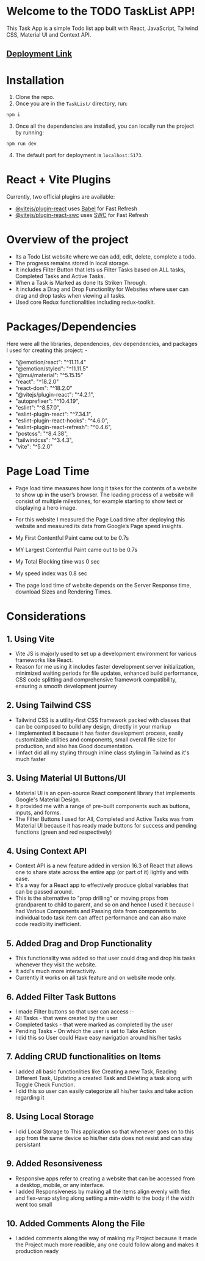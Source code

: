 # Welcome to the TODO TaskList APP!

This Task App is a simple Todo list app built with React, JavaScript, Tailwind CSS, Material UI and Context API.

## [Deployment Link](https://task-list-psi-liard.vercel.app/)

# Installation

1. Clone the repo.
2. Once you are in the `TaskList/` directory, run:

```
npm i
```

3. Once all the dependencies are installed, you can locally run the project by running:

```
npm run dev
```

4. The default port for deployment is `localhost:5173`.

# React + Vite Plugins

Currently, two official plugins are available:

- [@vitejs/plugin-react](https://github.com/vitejs/vite-plugin-react/blob/main/packages/plugin-react/README.md) uses [Babel](https://babeljs.io/) for Fast Refresh
- [@vitejs/plugin-react-swc](https://github.com/vitejs/vite-plugin-react-swc) uses [SWC](https://swc.rs/) for Fast Refresh

# Overview of the project

- Its a Todo List website where we can add, edit, delete, complete a todo.
- The progress remains stored in local storage.
- It includes Filter Button that lets us Filter Tasks based on ALL tasks, Completed Tasks and Active Tasks.
- When a Task is Marked as done Its Striken Through.
- It includes a Drag and Drop Functionlity for Websites where user can drag and drop tasks when viewing all tasks.
- Used core Redux functionalities including redux-toolkit.

# Packages/Dependencies

Here were all the libraries, dependencies, dev dependencies, and packages I used for creating this project: -

- "@emotion/react": "^11.11.4"
- "@emotion/styled": "^11.11.5"
- "@mui/material": "^5.15.15"
- "react": "^18.2.0"
- "react-dom": "^18.2.0"
- "@vitejs/plugin-react": "^4.2.1",
- "autoprefixer": "^10.4.19",
- "eslint": "^8.57.0",
- "eslint-plugin-react": "^7.34.1",
- "eslint-plugin-react-hooks": "^4.6.0",
- "eslint-plugin-react-refresh": "^0.4.6",
- "postcss": "^8.4.38",
- "tailwindcss": "^3.4.3",
- "vite": "^5.2.0"

# Page Load Time

- Page load time measures how long it takes for the contents of a website to show up in the user’s browser. The loading process of a website will consist of multiple milestones, for example starting to show text or displaying a hero image.

- For this website I measured the Page Load time after deploying this website and measured its data from Google’s Page speed insights.
- My First Contentful Paint came out to be 0.7s
- MY Largest Contentful Paint came out to be 0.7s
- My Total Blocking time was 0 sec
- My speed index was 0.8 sec

- The page load time of website depends on the Server Response time, download Sizes and Rendering Times.

# Considerations

## 1. Using Vite 

- Vite JS is majorly used to set up a development environment for various frameworks like React.
- Reason for me using it includes faster development server initialization, minimized waiting periods for file updates, enhanced build performance, CSS code splitting and comprehensive framework compatibility, ensuring a smooth development journey

## 2. Using Tailwind CSS

- Tailwind CSS is a utility-first CSS framework packed with classes that can be composed to build any design, directly in your markup
- I implemented it because it has faster development process, easily customizable utilities and components, small overall file size for production, and also has Good documentation.
- I infact did all my styling through inline class styling in Tailwind as it's much faster

## 3. Using Material UI Buttons/UI

- Material UI is an open-source React component library that implements Google's Material Design. 
- It provided me with a range of pre-built components such as buttons, inputs, and forms.
- The Filter Buttons I used for All, Completed and Active Tasks was from Material UI because it has ready made buttons for success and pending functions (green and red respectively)

## 4. Using Context API

- Context API is a new feature added in version 16.3 of React that allows one to share state across the entire app (or part of it) lightly and with ease. 
- It's a way for a React app to effectively produce global variables that can be passed around. 
- This is the alternative to "prop drilling" or moving props from grandparent to child to parent, and so on and hence I used it because I had Various Components and Passing data from components to individual todo task item can affect performance and can also make code readiblity inefficient.

## 5. Added Drag and Drop Functionality

- This functionality was added so that user could drag and drop his tasks whenever they visit the website.
- It add's much more interactivity.
- Currently it works on all task feature and on website mode only.

## 6. Added Filter Task Buttons

- I made Filter buttons so that user can access :-
- All Tasks - that were created by the user
- Completed tasks - that were marked as completed by the user
- Pending Tasks - On which the user is set to Take Action
- I did this so User could Have easy navigation around his/her tasks

## 7. Adding CRUD functionalities on Items

- I added all basic functionlities like Creating a new Task, Reading Different Task, Updating a created Task and Deleting a task along with Toggle Check Function.
- I did this so user can easily categorize all his/her tasks and take action regarding it

## 8. Using Local Storage

- I did Local Storage to This application so that whenever goes on to this app from the same device so his/her data does not resist and can stay persistant

## 9. Added Resonsiveness

- Responsive apps refer to creating a website that can be accessed from a desktop, mobile, or any interface.
- I added Responsiveness by making all the items align evenly with flex and flex-wrap styling along setting a min-width to the body if the width went too small

## 10. Added Comments Along the File

- I added comments along the way of making my Project because it made the Project much more readible, any one could follow along and makes it production ready


